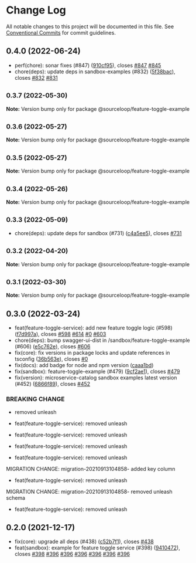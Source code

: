 # Change Log

All notable changes to this project will be documented in this file.
See [Conventional Commits](https://conventionalcommits.org) for commit guidelines.

## 0.4.0 (2022-06-24)

* perf(chore): sonar fixes (#847) ([910cf95](https://github.com/sourcefuse/loopback4-microservice-catalog/commit/910cf95)), closes [#847](https://github.com/sourcefuse/loopback4-microservice-catalog/issues/847) [#845](https://github.com/sourcefuse/loopback4-microservice-catalog/issues/845)
* chore(deps): update deps in sandbox-examples (#832) ([5f38bac](https://github.com/sourcefuse/loopback4-microservice-catalog/commit/5f38bac)), closes [#832](https://github.com/sourcefuse/loopback4-microservice-catalog/issues/832) [#831](https://github.com/sourcefuse/loopback4-microservice-catalog/issues/831)





## <small>0.3.7 (2022-05-30)</small>

**Note:** Version bump only for package @sourceloop/feature-toggle-example





## <small>0.3.6 (2022-05-27)</small>

**Note:** Version bump only for package @sourceloop/feature-toggle-example





## <small>0.3.5 (2022-05-27)</small>

**Note:** Version bump only for package @sourceloop/feature-toggle-example





## <small>0.3.4 (2022-05-26)</small>

**Note:** Version bump only for package @sourceloop/feature-toggle-example





## <small>0.3.3 (2022-05-09)</small>

* chore(deps): update deps for sandbox (#731) ([c4a5ee5](https://github.com/sourcefuse/loopback4-microservice-catalog/commit/c4a5ee5)), closes [#731](https://github.com/sourcefuse/loopback4-microservice-catalog/issues/731)





## <small>0.3.2 (2022-04-20)</small>

**Note:** Version bump only for package @sourceloop/feature-toggle-example





## <small>0.3.1 (2022-03-30)</small>

**Note:** Version bump only for package @sourceloop/feature-toggle-example





## 0.3.0 (2022-03-24)

* feat(feature-toggle-service): add new feature toggle logic (#598) ([f7d997a](https://github-personal/sourcefuse/loopback4-microservice-catalog/commit/f7d997a)), closes [#598](https://github-personal/sourcefuse/loopback4-microservice-catalog/issues/598) [#614](https://github-personal/sourcefuse/loopback4-microservice-catalog/issues/614) [#0](https://github-personal/sourcefuse/loopback4-microservice-catalog/issues/0) [#603](https://github-personal/sourcefuse/loopback4-microservice-catalog/issues/603)
* chore(deps): bump swagger-ui-dist in /sandbox/feature-toggle-example (#606) ([e5c762e](https://github-personal/sourcefuse/loopback4-microservice-catalog/commit/e5c762e)), closes [#606](https://github-personal/sourcefuse/loopback4-microservice-catalog/issues/606)
* fix(core): fix versions in package locks and update references in tsconfig ([36b563e](https://github-personal/sourcefuse/loopback4-microservice-catalog/commit/36b563e)), closes [#0](https://github-personal/sourcefuse/loopback4-microservice-catalog/issues/0)
* fix(docs): add badge for node and npm version ([caaa1bd](https://github-personal/sourcefuse/loopback4-microservice-catalog/commit/caaa1bd))
* fix(sandbox): feature-toggle-example (#479) ([9cf2ae1](https://github-personal/sourcefuse/loopback4-microservice-catalog/commit/9cf2ae1)), closes [#479](https://github-personal/sourcefuse/loopback4-microservice-catalog/issues/479)
* fix(version): microservice-catalog sandbox examples latest version (#452) ([6866f89](https://github-personal/sourcefuse/loopback4-microservice-catalog/commit/6866f89)), closes [#452](https://github-personal/sourcefuse/loopback4-microservice-catalog/issues/452)


### BREAKING CHANGE

* removed unleash

* feat(feature-toggle-service): removed unleash

* feat(feature-toggle-service): removed unleash

* feat(feature-toggle-service): removed unleash

* feat(feature-toggle-service): removed unleash

MIGRATION CHANGE:
migration-20210913104858- added key column

* feat(feature-toggle-service): removed unleash

MIGRATION CHANGE:
migration-20210913104858- removed unleash schema

* feat(feature-toggle-service): removed unleash




## 0.2.0 (2021-12-17)

* fix(core): upgrade all deps (#438) ([c52b7f1](https://github-personal/sourcefuse/loopback4-microservice-catalog/commit/c52b7f1)), closes [#438](https://github-personal/sourcefuse/loopback4-microservice-catalog/issues/438)
* feat(sandbox): example for feature toggle service (#398) ([9410472](https://github-personal/sourcefuse/loopback4-microservice-catalog/commit/9410472)), closes [#398](https://github-personal/sourcefuse/loopback4-microservice-catalog/issues/398) [#396](https://github-personal/sourcefuse/loopback4-microservice-catalog/issues/396) [#396](https://github-personal/sourcefuse/loopback4-microservice-catalog/issues/396) [#396](https://github-personal/sourcefuse/loopback4-microservice-catalog/issues/396) [#396](https://github-personal/sourcefuse/loopback4-microservice-catalog/issues/396) [#396](https://github-personal/sourcefuse/loopback4-microservice-catalog/issues/396) [#396](https://github-personal/sourcefuse/loopback4-microservice-catalog/issues/396)
